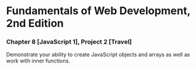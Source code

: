 # Fundamentals of Web Development, 2nd Edition
### Chapter 8 [JavaScript 1], Project 2 [Travel]
Demonstrate your ability to create JavaScript objects and arrays as well as work with inner functions.

  
